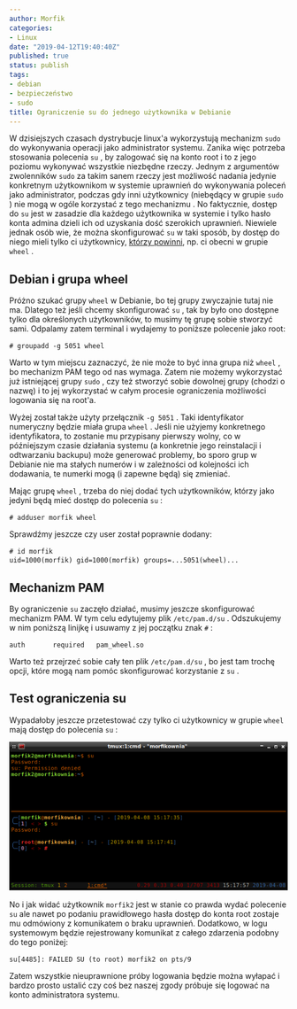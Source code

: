 ```yaml
---
author: Morfik
categories:
- Linux
date: "2019-04-12T19:40:40Z"
published: true
status: publish
tags:
- debian
- bezpieczeństwo
- sudo
title: Ograniczenie su do jednego użytkownika w Debianie
---
```


W dzisiejszych czasach dystrybucje linux'a wykorzystują mechanizm `sudo` do wykonywania operacji
jako administrator systemu. Zanika więc potrzeba stosowania polecenia `su` , by zalogować się na
konto root i to z jego poziomu wykonywać wszystkie niezbędne rzeczy. Jednym z argumentów
zwolenników `sudo` za takim sanem rzeczy jest możliwość nadania jedynie konkretnym użytkownikom w
systemie uprawnień do wykonywania poleceń jako administrator, podczas gdy inni użytkownicy
(niebędący w grupie `sudo` ) nie mogą w ogóle korzystać z tego mechanizmu . No faktycznie, dostęp
do `su` jest w zasadzie dla każdego użytkownika w systemie i tylko hasło konta admina dzieli ich od
uzyskania dość szerokich uprawnień. Niewiele jednak osób wie, że można skonfigurować `su` w taki
sposób, by dostęp do niego mieli tylko ci
użytkownicy, [którzy powinni](https://wiki.debian.org/WHEEL/PAM), np. ci obecni w grupie `wheel` .

<!--more-->
## Debian i grupa wheel

Próżno szukać grupy `wheel` w Debianie, bo tej grupy zwyczajnie tutaj nie ma. Dlatego też jeśli
chcemy skonfigurować `su` , tak by było ono dostępne tylko dla określonych użytkowników, to musimy
tę grupę sobie stworzyć sami. Odpalamy zatem terminal i wydajemy to poniższe polecenie jako root:

    # groupadd -g 5051 wheel

Warto w tym miejscu zaznaczyć, że nie może to być inna grupa niż `wheel` , bo mechanizm PAM tego od
nas wymaga. Zatem nie możemy wykorzystać już istniejącej grupy `sudo` , czy też stworzyć sobie
dowolnej grupy (chodzi o nazwę) i to jej wykorzystać w całym procesie ograniczenia możliwości
logowania się na root'a.

Wyżej został także użyty przełącznik `-g 5051` . Taki identyfikator numeryczny będzie miała grupa
`wheel` . Jeśli nie użyjemy konkretnego identyfikatora, to zostanie mu przypisany pierwszy wolny,
co w późniejszym czasie działania systemu (a konkretnie jego reinstalacji i odtwarzaniu backupu)
może generować problemy, bo sporo grup w Debianie nie ma stałych numerów i w zależności od
kolejności ich dodawania, te numerki mogą (i zapewne będą) się zmieniać.

Mając grupę `wheel` , trzeba do niej dodać tych użytkowników, którzy jako jedyni będą mieć dostęp
do polecenia `su` :

    # adduser morfik wheel

Sprawdźmy jeszcze czy user został poprawnie dodany:

    # id morfik
    uid=1000(morfik) gid=1000(morfik) groups=...5051(wheel)...

## Mechanizm PAM

By ograniczenie `su` zaczęło działać, musimy jeszcze skonfigurować mechanizm PAM. W tym celu
edytujemy plik `/etc/pam.d/su` . Odszukujemy w nim poniższą linijkę i usuwamy z jej początku znak
`#` :

    auth       required   pam_wheel.so

Warto też przejrzeć sobie cały ten plik `/etc/pam.d/su` , bo jest tam trochę opcji, które mogą nam
pomóc skonfigurować korzystanie z `su` .

## Test ograniczenia su

Wypadałoby jeszcze przetestować czy tylko ci użytkownicy w grupie `wheel` mają dostęp do polecenia
`su` :

![](/img/2019/04/001-debian-linux-su-sudo-wheel.png#huge)

No i jak widać użytkownik `morfik2` jest w stanie co prawda wydać polecenie `su` ale nawet po
podaniu prawidłowego hasła dostęp do konta root zostaje mu odmówiony z komunikatem o braku
uprawnień. Dodatkowo, w logu systemowym będzie rejestrowany komunikat z całego zdarzenia podobny do
tego poniżej:

    su[4485]: FAILED SU (to root) morfik2 on pts/9

Zatem wszystkie nieuprawnione próby logowania będzie można wyłapać i bardzo prosto ustalić czy coś
bez naszej zgody próbuje się logować na konto administratora systemu.
